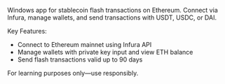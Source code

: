 Windows app for stablecoin flash transactions on Ethereum. 
Connect via Infura, manage wallets, and send transactions with USDT, USDC, or DAI.

Key Features:
- Connect to Ethereum mainnet using Infura API
- Manage wallets with private key input and view ETH balance
- Send flash transactions valid up to 90 days

For learning purposes only—use responsibly.
